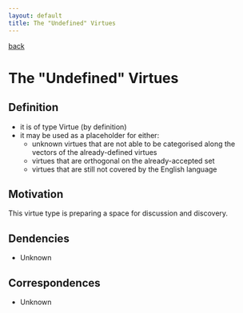 ```yaml
---
layout: default
title: The "Undefined" Virtues
---
```

[back](./)

# The "Undefined" Virtues

## Definition


- it is of type Virtue (by definition)
- it may be used as a placeholder for either:
    - unknown virtues that are not able to be categorised along the vectors of the already-defined virtues
    - virtues that are orthogonal on the already-accepted set
    - virtues that are still not covered by the English language

## Motivation

This virtue type is preparing a space for discussion and discovery.


## Dendencies

- Unknown


## Correspondences

- Unknown

